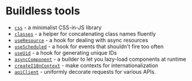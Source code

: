 # Buildless tools

- [`css`](./css.md) - a minimalist CSS-in-JS library
- [`classes`](./classes.md) - a helper for concatenating class names fluently
- [`useResource`](./useResource.md) - a hook for dealing with async resources
- [`useScheduled`](./useScheduled.md) - a hook for events that shouldn't fire too often
- [`useUid`](./useUid.md) - a hook for generating unique IDs
- [`asyncComponent`](./asyncComponent.md) - a builder to let you lazy-load components at runtime
- [`createI18nContext`](./createI18nContext.md) - make contexts for internationalization
- [`apiClient`](./apiClient.md) - uniformly decorate requests for various APIs.
